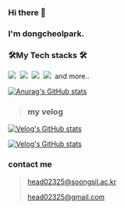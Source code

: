 
	
### Hi there 👋
### I'm dongcheolpark.
### 🛠My Tech stacks 🛠

<p>
	<img src="https://img.shields.io/badge/C-A8B9CC?style=flat-square&logo=C&logoColor=white"/></a>&nbsp 
	<img src="https://img.shields.io/badge/C++-00599C?style=flat-square&logo=C%2B%2B&logoColor=white"/></a>&nbsp 
	<img src="https://img.shields.io/badge/Csharp-3766AB?style=flat-square&logo=c&logoColor=white"/></a>&nbsp 
	<img src="https://img.shields.io/badge/Xamarin-3498DB?style=flat-square&logo=Xamarin&logoColor=white"/></a>&nbsp 
	and more..
	</p>


[![Anurag's GitHub stats](https://github-readme-stats.vercel.app/api?username=dongcheolpark)](https://github.com/dongcheolpark/github-readme-stats)

> ### my velog 
 [![Velog's GitHub stats](https://velog-readme-stats.vercel.app/api/badge?name=head022)](https://velog.io/@head022) 
 
 [![Velog's GitHub stats](https://velog-readme-stats.vercel.app/api?name=head022)](https://github.com/head022/velog-readme-stats)

### contact me

>head02325@soongsil.ac.kr
>
>head02325@gmail.com
